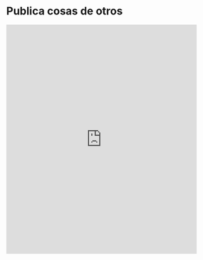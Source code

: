
# Publica cosas de otros

<iframe width="320" height="240" style="width: 100%; height: 608px; display: block;" src="https://padlet.com/embed/kkp4btdn81k1" frameborder="0"></iframe>


<script type="text/javascript">// &lt;![CDATA[
!function(d,s,id){var js,fjs=d.getElementsByTagName(s)[0],p=/^http:/.test(d.location)?'http':'https';if(!d.getElementById(id)){js=d.createElement(s);js.id=id;js.src=p+"://platform.twitter.com/widgets.js";fjs.parentNode.insertBefore(js,fjs);}}(document,"script","twitter-wjs");
// ]]&gt;</script>


